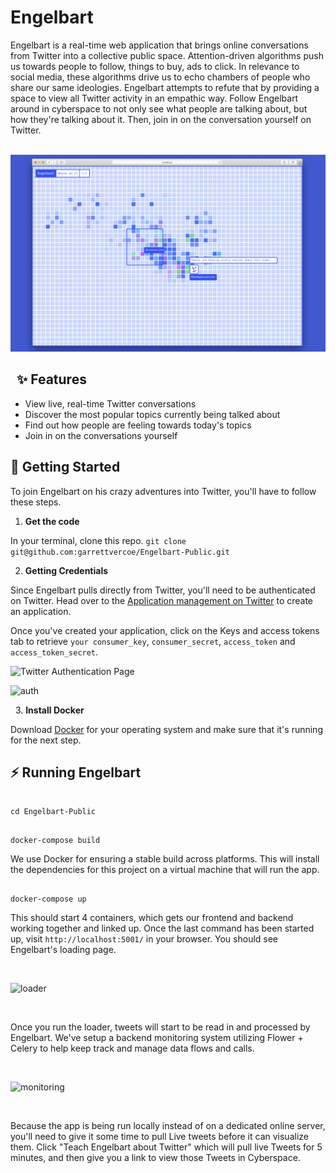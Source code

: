 # Engelbart

Engelbart is a real-time web application that brings online conversations from Twitter into a collective public space. Attention-driven algorithms push us towards people to follow, things to buy, ads to click. In relevance to social media, these algorithms drive us to echo chambers of people who share our same ideologies. Engelbart attempts to refute that by providing a space to view all Twitter activity in an empathic way. Follow Engelbart around in cyberspace to not only see what people are talking about, but how they're talking about it. Then, join in on the conversation yourself on Twitter.

&nbsp;
![cover](/Engelbart.png)

&nbsp;
✨ Features
---

* View live, real-time Twitter conversations
* Discover the most popular topics currently being talked about
* Find out how people are feeling towards today's topics
* Join in on the conversations yourself

🚀 Getting Started
---

To join Engelbart on his crazy adventures into Twitter, you'll have to follow these steps.

1. **Get the code**

  In your terminal, clone this repo.
```git clone git@github.com:garrettvercoe/Engelbart-Public.git```

2. **Getting Credentials**

  Since Engelbart pulls directly from Twitter, you'll need to be authenticated on Twitter.  Head over to the [Application management on Twitter](https://developer.twitter.com/en/apps) to create an application.
  
  Once you've created your application, click on the Keys and access tokens tab to retrieve `your consumer_key`, `consumer_secret`, `access_token` and `access_token_secret`.
  &nbsp;
  
![Twitter Authentication Page](https://camo.githubusercontent.com/c8c251be2fdc49039fb26a2e67d89feff3e63d34/68747470733a2f2f7370617469652e6769746875622e696f2f747769747465722d73747265616d696e672d6170692f696d616765732f747769747465722e6a7067)
&nbsp;

  ![auth](/auth.png)
  
&nbsp;
3. **Install Docker**

  Download [Docker](https://docs.docker.com/get-docker/) for your operating system and make sure that it's running for the next step.

⚡️ Running Engelbart
---

```

cd Engelbart-Public

```

```

docker-compose build

```

We use Docker for ensuring a stable build across platforms. This will install the dependencies for this project on a virtual machine that will run the app.

```

docker-compose up

```

This should start 4 containers, which gets our frontend and backend working together and linked up. 
Once the last command has been started up, visit `http://localhost:5001/` in your browser. You should see Engelbart's loading page.

&nbsp;

![loader](/Loader.png)

&nbsp;

Once you run the loader, tweets will start to be read in and processed by Engelbart. We've setup a backend monitoring system utilizing Flower + Celery to help keep track and manage data flows and calls.

&nbsp;

![monitoring](/monitoring.png)

&nbsp;

Because the app is being run locally instead of on a dedicated online server, you'll need to give it some time to pull Live tweets before it can visualize them.
Click "Teach Engelbart about Twitter" which will pull live Tweets for 5 minutes, and then give you a link to view those Tweets in Cyberspace.


